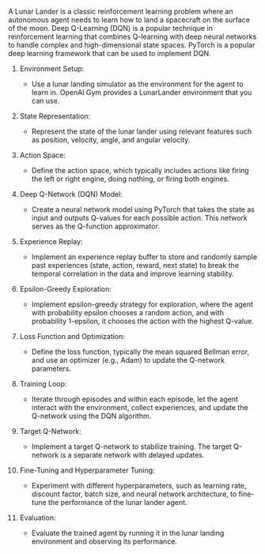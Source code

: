 A Lunar Lander is a classic reinforcement learning problem where an autonomous agent needs to learn how to land a spacecraft on the surface of the moon. 
Deep Q-Learning (DQN) is a popular technique in reinforcement learning that combines Q-learning with deep neural networks to handle complex and high-dimensional state spaces. PyTorch is a popular deep learning framework that can be used to implement DQN.

1. Environment Setup:
   - Use a lunar landing simulator as the environment for the agent to learn in. OpenAI Gym provides a LunarLander environment that you can use.

2. State Representation:
   - Represent the state of the lunar lander using relevant features such as position, velocity, angle, and angular velocity.

3. Action Space:
   - Define the action space, which typically includes actions like firing the left or right engine, doing nothing, or firing both engines.

4. Deep Q-Network (DQN) Model:
   - Create a neural network model using PyTorch that takes the state as input and outputs Q-values for each possible action. This network serves as the Q-function approximator.

5. Experience Replay:
   - Implement an experience replay buffer to store and randomly sample past experiences (state, action, reward, next state) to break the temporal correlation in the data and improve learning stability.

6. Epsilon-Greedy Exploration:
   - Implement epsilon-greedy strategy for exploration, where the agent with probability epsilon chooses a random action, and with probability 1-epsilon, it chooses the action with the highest Q-value.

7. Loss Function and Optimization:
   - Define the loss function, typically the mean squared Bellman error, and use an optimizer (e.g., Adam) to update the Q-network parameters.

8. Training Loop:
   - Iterate through episodes and within each episode, let the agent interact with the environment, collect experiences, and update the Q-network using the DQN algorithm.

9. Target Q-Network:
   - Implement a target Q-network to stabilize training. The target Q-network is a separate network with delayed updates.

10. Fine-Tuning and Hyperparameter Tuning:
    - Experiment with different hyperparameters, such as learning rate, discount factor, batch size, and neural network architecture, to fine-tune the performance of the lunar lander agent.

11. Evaluation:
    - Evaluate the trained agent by running it in the lunar landing environment and observing its performance.
